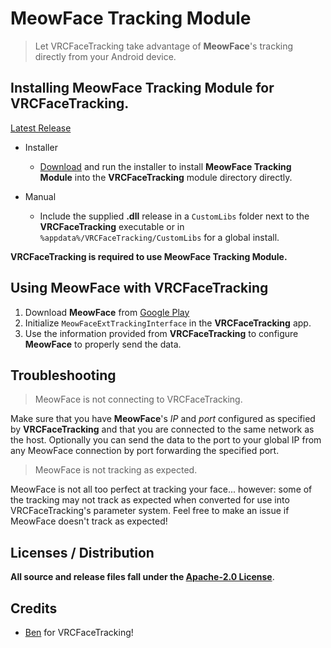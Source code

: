 # MeowFace Tracking Module

> Let VRCFaceTracking take advantage of **MeowFace**'s tracking directly from your Android device.

## Installing **MeowFace Tracking Module** for **VRCFaceTracking**.

[Latest Release](https://github.com/regzo2/VRCFaceTracking-MeowFace/releases)

* Installer
  * [Download](https://github.com/regzo2/VRCFaceTracking-MeowFace/releases) and run the installer to install **MeowFace Tracking Module** into the **VRCFaceTracking** module directory directly.
  
* Manual
  * Include the supplied **.dll** release in a `CustomLibs` folder next to the **VRCFaceTracking** executable or in `%appdata%/VRCFaceTracking/CustomLibs` for a global install. 
  
**VRCFaceTracking is required to use MeowFace Tracking Module.**
  
## Using MeowFace with VRCFaceTracking

1. Download **MeowFace** from [Google Play](https://play.google.com/store/apps/details?id=com.suvidriel.meowface&hl=en_US&gl=US)
2. Initialize `MeowFaceExtTrackingInterface` in the **VRCFaceTracking** app.
3. Use the information provided from **VRCFaceTracking** to configure **MeowFace** to properly send the data.

## Troubleshooting

> MeowFace is not connecting to VRCFaceTracking.

Make sure that you have **MeowFace**'s *IP* and *port* configured as specified by **VRCFaceTracking** and that you are connected to the same network as the host. Optionally you can send the data to the port to your global IP from any MeowFace connection by port forwarding the specified port.

> MeowFace is not tracking as expected.

MeowFace is not all too perfect at tracking your face... however: some of the tracking may not track as expected when converted for use into VRCFaceTracking's parameter system. Feel free to make an issue if MeowFace doesn't track as expected!
  
## Licenses / Distribution

**All source and release files fall under the [Apache-2.0 License](https://github.com/regzo2/VRCFaceTracking-Modules/blob/master/LICENSE.txt)**.

## Credits
- [Ben](https://github.com/benaclejames/) for VRCFaceTracking!
